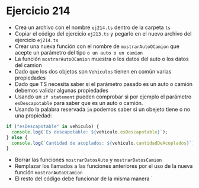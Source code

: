 # Ejercicio 214

- Crea un archivo con el nombre `ej214.ts` dentro de la carpeta `ts`
- Copiar el código del ejercicio `ej213.ts` y pegarlo en el nuevo archivo del ejercicio `ej214.ts`
- Crear una nueva función con el nombre de `mostrarAutoOCamion` que acepte un parámetro del tipo `o un auto o un camion`
- La función `mostrarAutoOCamion` muestra o los datos del auto o los datos del camion
- Dado que los dos objetos son `Vehiculos` tienen en común varias propiedades
- Dado que TS necesita saber si el parámetro pasado es un auto o camión debemos validar algunas propiedades
- Usando un `if statement` pueden comprobar si por ejemplo el parámetro `esDescapotable` para saber que es un auto o camión.
- Usando la palabra reservada `in` podemos saber si un obejeto tiene o no una propiedad:

```javascript
if ("esDescapotable" in vehiculo) {
  console.log(`Es descapotable: ${vehiculo.esDescapotable}`);
} else {
  console.log(`Cantidad de acoplados: ${vehiculo.cantidadDeAcoplados}`);
}
```

- Borrar las funciones `mostrarDatosAuto` y `mostrarDatosCamion`
- Remplazar los llamados a las funciones anteriores por el uso de la nueva función `mostrarAutoOCamion`
- El resto del código debe funcionar de la misma manera
  `
